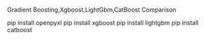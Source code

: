 
Gradient Boosting,Xgboost,LightGbm,CatBoost Comparison

pip install openpyxl
pip install xgboost
pip install lightgbm
pip install catboost

